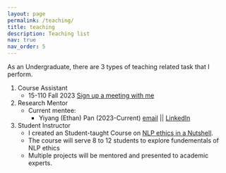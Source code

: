 ```yaml
---
layout: page
permalink: /teaching/
title: teaching
description: Teaching list
nav: true
nav_order: 5
---
```


As an Undergraduate, there are 3 types of teaching related task that I perform.

1. Course Assistant
    - 15-110 Fall 2023 [Sign up a meeting with me](https://calendar.app.google/8wxbBXfGoaTB2UpGA)
2. Research Mentor
    - Current mentee:
        - Yiyang (Ethan) Pan (2023-Current) [email](mailto:ypan36@u.rochester.edu) || [LinkedIn](https://www.linkedin.com/in/ethan-pan-65b27a288/)
3. Student Instructor
    - I created an Student-taught Course on [NLP ethics in a Nutshell](assets/pdf/NLP_Ethics.pdf).
    - The course will serve 8 to 12 students to explore fundementals of NLP ethics
    - Multiple projects will be mentored and presented to academic experts.
